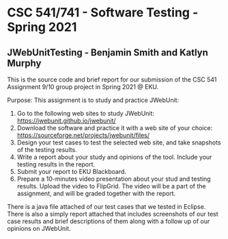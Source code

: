 # CSC 541/741 - Software Testing - Spring 2021 

## JWebUnitTesting - Benjamin Smith and Katlyn Murphy

This is the source code and brief report for our submission of the CSC 541 Assignment 9/10 group project in Spring 2021 @ EKU.

Purpose: This assignment is to study and practice JWebUnit: 
1. Go to the following web sites to study JWebUnit: https://jwebunit.github.io/jwebunit/
2.	Download the software and practice it with a web site of your choice: https://sourceforge.net/projects/jwebunit/files/
3.	Design your test cases to test the selected web site, and take snapshots of the testing results.
4.	Write a report about your study and opinions of the tool.  Include your testing results in the report. 
5.	Submit your report to EKU Blackboard.
6.	Prepare a 10-minutes video presentation about your stud and testing results.  Upload the video to FlipGrid. The video will be a part of the assignment, and will be graded together with the report.

There is a java file attached of our test cases that we tested in Eclipse. There is also a simply report attached that includes screenshots of our test case results and brief descriptions of them along with a follow up of our opinions on JWebUnit.

